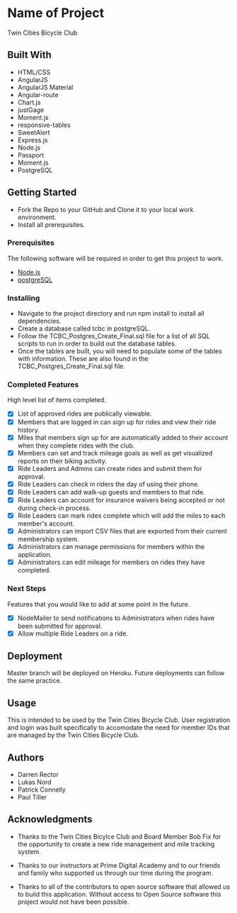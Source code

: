# Name of Project

Twin Cities Bicycle Club

## Built With

- HTML/CSS
- AngularJS
- AngularJS Material
- Angular-route
- Chart.js
- justGage
- Moment.js
- responsive-tables
- SweetAlert
- Express.js
- Node.js
- Passport
- Moment.js
- PostgreSQL

## Getting Started

- Fork the Repo to your GitHub and Clone it to your local work environment.  
- Install all prerequisites.

### Prerequisites

The following software will be required in order to get this project to work.

- [Node.js](https://nodejs.org/en/)
- [postgreSQL](https://www.postgresql.org/download/)



### Installing

- Navigate to the project directory and run npm install to install all dependencies.
- Create a database called tcbc in postgreSQL.
- Follow the TCBC_Postgres_Create_Final.sql file for a list of all SQL scripts to run in order to build out the database tables.
- Once the tables are built, you will need to populate some of the tables with information. These are also found in the TCBC_Postgres_Create_Final.sql file. 



### Completed Features

High level list of items completed.

- [x] List of approved rides are publically viewable.
- [x] Members that are logged in can sign up for rides and view their ride history.
- [x] Miles that members sign up for are automatically added to their account when they complete rides with the club. 
- [x] Members can set and track mileage goals as well as get visualized reports on their biking activity.
- [x] Ride Leaders and Admins can create rides and submit them for approval.
- [x] Ride Leaders can check in riders the day of using their phone.  
- [x] Ride Leaders can add walk-up guests and members to that ride.
- [x] Ride Leaders can account for insurance waivers being accepted or not during check-in process.
- [x] Ride Leaders can mark rides complete which will add the miles to each member's account.
- [x] Administrators can import CSV files that are exported from their current membership system.
- [x] Administrators can manage permissions for members within the application.
- [x] Administrators can edit mileage for members on rides they have completed.

### Next Steps

Features that you would like to add at some point in the future.

- [x] NodeMailer to send notifications to Administrators when rides have been submitted for approval.
- [x] Allow multiple Ride Leaders on a ride.

## Deployment

Master branch will be deployed on Heroku.  Future deployments can follow the same practice. 

## Usage

This is intended to be used by the Twin Cities Bicycle Club. User registration and login was built specifically to accomodate the need for member IDs that are managed by the Twin Cities Bicycle Club.

## Authors
* Darren Rector
* Lukas Nord
* Patrick Connelly
* Paul Tiller


## Acknowledgments

* Thanks to the Twin Cities Bicylce Club and Board Member Bob Fix for the opportunity to create a new ride management and mile tracking system.

* Thanks to our instructors at Prime Digital Academy and to our friends and family who supported us through our time during the program.

* Thanks to all of the contributors to open source software that allowed us to build this application. Without access to Open Source software this project would not have been possible. 


